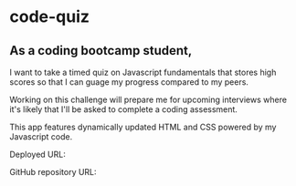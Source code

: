 # code-quiz

## As a coding bootcamp student, 
I want to take a timed quiz on Javascript fundamentals that stores high scores so that I can guage my progress compared to my peers.

Working on this challenge will prepare me for upcoming interviews where it's likely that I'll be asked to complete a coding assessment. 

This app features dynamically updated HTML and CSS powered by my Javascript code. 



Deployed URL:

GitHub repository URL:


